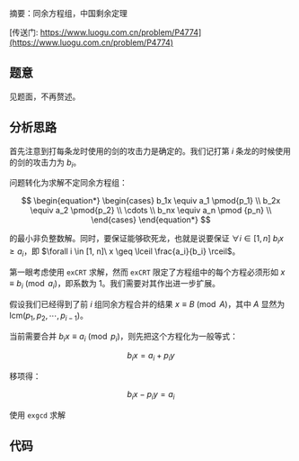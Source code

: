 摘要：同余方程组，中国剩余定理

[传送门: https://www.luogu.com.cn/problem/P4774](https://www.luogu.com.cn/problem/P4774)

## 题意

见题面，不再赘述。

## 分析思路

首先注意到打每条龙时使用的剑的攻击力是确定的。我们记打第 $i$ 条龙的时候使用的剑的攻击力为 $b_i$。

问题转化为求解不定同余方程组：

$$
\begin{equation*}
    \begin{cases}
        b_1x \equiv a_1 \pmod{p_1} \\
        b_2x \equiv a_2 \pmod{p_2} \\
        \cdots \\
        b_nx \equiv a_n \pmod {p_n} \\
    \end{cases}
\end{equation*}
$$

的最小非负整数解。同时，要保证能够砍死龙，也就是说要保证 $\forall i \in [1, n]\  b_ix \geq a_i$，即 $\forall i \in [1, n]\ x \geq \lceil \frac{a_i}{b_i} \rceil$。

第一眼考虑使用 `exCRT` 求解，然而 `exCRT` 限定了方程组中的每个方程必须形如 $x \equiv b_i \pmod{a_i}$，即系数为 $1$。我们需要对其作出进一步扩展。

假设我们已经得到了前 $i$ 组同余方程合并的结果 $x \equiv B \pmod A$，其中 $A$ 显然为 $\mathrm{lcm}(p_1, p_2, \cdots, p_{i-1})$。

当前需要合并 $b_ix \equiv a_i \pmod{p_i}$，则先把这个方程化为一般等式：

$$
b_ix = a_i + p_iy
$$

移项得：

$$
b_ix - p_iy = a_i
$$

使用 `exgcd` 求解

## 代码

```cpp
```

